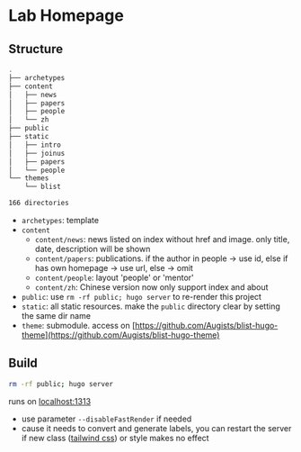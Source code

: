 # Lab Homepage

## Structure

```bash
.
├── archetypes
├── content
│   ├── news
│   ├── papers
│   ├── people
│   └── zh
├── public
├── static
│   ├── intro
│   ├── joinus
│   ├── papers
│   └── people
└── themes
    └── blist

166 directories
```

* `archetypes`: template
* `content`
    * `content/news`: news listed on index without href and image. only title, date, description will be shown
    * `content/papers`: publications. if the author in people -> use id, else if has own homepage -> use url, else -> omit
    * `content/people`: layout 'people' or 'mentor'
    * `content/zh`: Chinese version now only support index and about
* `public`: use `rm -rf public; hugo server` to re-render this project
* `static`: all static resources. make the `public` directory clear by setting the same dir name
* `theme`: submodule. access on [https://github.com/Augists/blist-hugo-theme](https://github.com/Augists/blist-hugo-theme)

## Build

```bash
rm -rf public; hugo server
```

runs on [localhost:1313](http://localhost:1313)

* use parameter `--disableFastRender` if needed
* cause it needs to convert and generate labels, you can restart the server if new class ([tailwind css](https://tailwindcss.com/docs)) or style makes no effect
